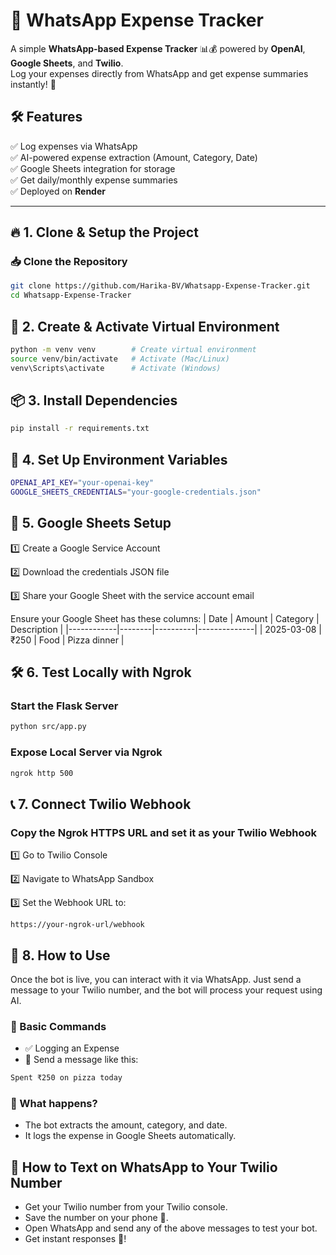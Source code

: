 # 📌 WhatsApp Expense Tracker

A simple **WhatsApp-based Expense Tracker** 📊💰 powered by **OpenAI**, **Google Sheets**, and **Twilio**.  
Log your expenses directly from WhatsApp and get expense summaries instantly! 🚀  

## 🛠 Features  
✅ Log expenses via WhatsApp  
✅ AI-powered expense extraction (Amount, Category, Date)  
✅ Google Sheets integration for storage  
✅ Get daily/monthly expense summaries  
✅ Deployed on **Render**  

---

## 🔥 1. Clone & Setup the Project  
### 📥 Clone the Repository  
```sh
git clone https://github.com/Harika-BV/Whatsapp-Expense-Tracker.git
cd Whatsapp-Expense-Tracker
```

## 🐍 2. Create & Activate Virtual Environment
```sh
python -m venv venv        # Create virtual environment
source venv/bin/activate   # Activate (Mac/Linux)
venv\Scripts\activate      # Activate (Windows)
```

## 📦 3. Install Dependencies
```sh
pip install -r requirements.txt
```

## 🔑 4. Set Up Environment Variables
```sh
OPENAI_API_KEY="your-openai-key"
GOOGLE_SHEETS_CREDENTIALS="your-google-credentials.json"
```

## 📜 5. Google Sheets Setup
<p>1️⃣ Create a Google Service Account</p>
<p>2️⃣ Download the credentials JSON file</p>
<p>3️⃣ Share your Google Sheet with the service account email</p>

Ensure your Google Sheet has these columns:
| Date       | Amount | Category | Description   |
|------------|--------|----------|--------------|
| 2025-03-08 | ₹250   | Food     | Pizza dinner |

## 🛠 6. Test Locally with Ngrok
### Start the Flask Server
```sh
python src/app.py
```

### Expose Local Server via Ngrok
```sh
ngrok http 500
```

## 📞 7. Connect Twilio Webhook

### Copy the Ngrok HTTPS URL and set it as your Twilio Webhook

<p>1️⃣ Go to Twilio Console</p>
<p>2️⃣ Navigate to WhatsApp Sandbox</p>
<p>3️⃣ Set the Webhook URL to:</p>

```
https://your-ngrok-url/webhook
```

## 🎯 8. How to Use
Once the bot is live, you can interact with it via WhatsApp. Just send a message to your Twilio number, and the bot will process your request using AI.

### 📌 Basic Commands
- ✅ Logging an Expense
- 📩 Send a message like this:

```sh
Spent ₹250 on pizza today
```

### 💾 What happens?
- The bot extracts the amount, category, and date.
- It logs the expense in Google Sheets automatically.

## 📲 How to Text on WhatsApp to Your Twilio Number
- Get your Twilio number from your Twilio console.
- Save the number on your phone 📱.
- Open WhatsApp and send any of the above messages to test your bot.
- Get instant responses 🚀!